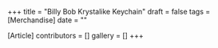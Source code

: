 +++
title = "Billy Bob Krystalike Keychain"
draft = false
tags = [Merchandise]
date = ""

[Article]
contributors = []
gallery = []
+++